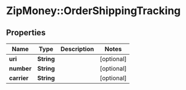 # ZipMoney::OrderShippingTracking

## Properties
Name | Type | Description | Notes
------------ | ------------- | ------------- | -------------
**uri** | **String** |  | [optional] 
**number** | **String** |  | [optional] 
**carrier** | **String** |  | [optional] 


